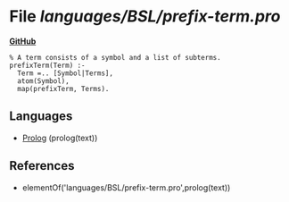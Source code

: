 # File _languages/BSL/prefix-term.pro_
**[GitHub](https://github.com/softlang/yas/blob/master/languages/BSL/prefix-term.pro)**
```
% A term consists of a symbol and a list of subterms.
prefixTerm(Term) :-
  Term =.. [Symbol|Terms],
  atom(Symbol),
  map(prefixTerm, Terms).
```

## Languages
* [Prolog](../languages/Prolog.md) (prolog(text))

## References
* elementOf('languages/BSL/prefix-term.pro',prolog(text))
